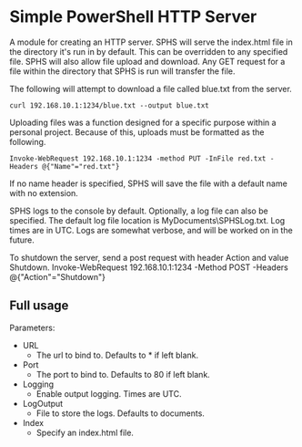 # Simple PowerShell HTTP Server
A module for creating an HTTP server. SPHS will serve the index.html file in the directory it's run in by default. This can be overridden to any specified file. SPHS will also allow file upload and download. Any GET request for a file within the directory that SPHS is run will transfer the file. 

The following will attempt to download a file called blue.txt from the server.
    
    curl 192.168.10.1:1234/blue.txt --output blue.txt
    
Uploading files was a function designed for a specific purpose within a personal project. Because of this, uploads must be formatted as the following.
   
    Invoke-WebRequest 192.168.10.1:1234 -method PUT -InFile red.txt -Headers @{"Name"="red.txt"}
    
If no name header is specified, SPHS will save the file with a default name with no extension. 

SPHS logs to the console by default. Optionally, a log file can also be specified. The default log file location is MyDocuments\SPHSLog.txt. Log times are in UTC. Logs are somewhat verbose, and will be worked on in the future. 


To shutdown the server, send a post request with header Action and value Shutdown.
    Invoke-WebRequest 192.168.10.1:1234 -Method POST -Headers @{"Action"="Shutdown"}

## Full usage
Parameters:
* URL
  * The url to bind to. Defaults to * if left blank.
* Port
  * The port to bind to. Defaults to 80 if left blank.
* Logging
  * Enable output logging. Times are UTC.
* LogOutput
  * File to store the logs. Defaults to documents.
* Index
  * Specify an index.html file.
